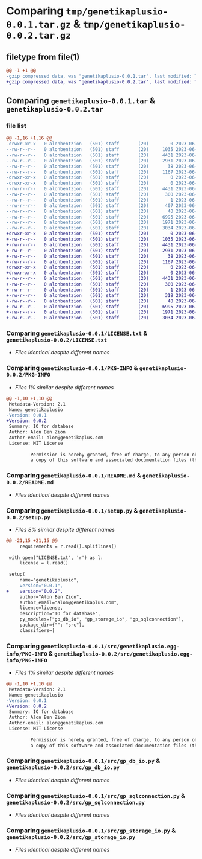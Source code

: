 # Comparing `tmp/genetikaplusio-0.0.1.tar.gz` & `tmp/genetikaplusio-0.0.2.tar.gz`

## filetype from file(1)

```diff
@@ -1 +1 @@
-gzip compressed data, was "genetikaplusio-0.0.1.tar", last modified: Thu Jun  1 14:27:19 2023, max compression
+gzip compressed data, was "genetikaplusio-0.0.2.tar", last modified: Thu Jun  1 14:39:50 2023, max compression
```

## Comparing `genetikaplusio-0.0.1.tar` & `genetikaplusio-0.0.2.tar`

### file list

```diff
@@ -1,16 +1,16 @@
-drwxr-xr-x   0 alonbentzion   (501) staff       (20)        0 2023-06-01 14:27:19.533169 genetikaplusio-0.0.1/
--rw-r--r--   0 alonbentzion   (501) staff       (20)     1035 2023-06-01 14:13:50.000000 genetikaplusio-0.0.1/LICENSE.txt
--rw-r--r--   0 alonbentzion   (501) staff       (20)     4431 2023-06-01 14:27:19.532904 genetikaplusio-0.0.1/PKG-INFO
--rw-r--r--   0 alonbentzion   (501) staff       (20)     2931 2023-06-01 12:05:45.000000 genetikaplusio-0.0.1/README.md
--rw-r--r--   0 alonbentzion   (501) staff       (20)       38 2023-06-01 14:27:19.533236 genetikaplusio-0.0.1/setup.cfg
--rw-r--r--   0 alonbentzion   (501) staff       (20)     1167 2023-06-01 14:27:15.000000 genetikaplusio-0.0.1/setup.py
-drwxr-xr-x   0 alonbentzion   (501) staff       (20)        0 2023-06-01 14:27:19.531813 genetikaplusio-0.0.1/src/
-drwxr-xr-x   0 alonbentzion   (501) staff       (20)        0 2023-06-01 14:27:19.532646 genetikaplusio-0.0.1/src/genetikaplusio.egg-info/
--rw-r--r--   0 alonbentzion   (501) staff       (20)     4431 2023-06-01 14:27:19.000000 genetikaplusio-0.0.1/src/genetikaplusio.egg-info/PKG-INFO
--rw-r--r--   0 alonbentzion   (501) staff       (20)      300 2023-06-01 14:27:19.000000 genetikaplusio-0.0.1/src/genetikaplusio.egg-info/SOURCES.txt
--rw-r--r--   0 alonbentzion   (501) staff       (20)        1 2023-06-01 14:27:19.000000 genetikaplusio-0.0.1/src/genetikaplusio.egg-info/dependency_links.txt
--rw-r--r--   0 alonbentzion   (501) staff       (20)      407 2023-06-01 14:27:19.000000 genetikaplusio-0.0.1/src/genetikaplusio.egg-info/requires.txt
--rw-r--r--   0 alonbentzion   (501) staff       (20)       40 2023-06-01 14:27:19.000000 genetikaplusio-0.0.1/src/genetikaplusio.egg-info/top_level.txt
--rw-r--r--   0 alonbentzion   (501) staff       (20)     6995 2023-06-01 14:12:34.000000 genetikaplusio-0.0.1/src/gp_db_io.py
--rw-r--r--   0 alonbentzion   (501) staff       (20)     1971 2023-06-01 14:12:36.000000 genetikaplusio-0.0.1/src/gp_sqlconnection.py
--rw-r--r--   0 alonbentzion   (501) staff       (20)     3034 2023-06-01 14:12:39.000000 genetikaplusio-0.0.1/src/gp_storage_io.py
+drwxr-xr-x   0 alonbentzion   (501) staff       (20)        0 2023-06-01 14:39:50.234517 genetikaplusio-0.0.2/
+-rw-r--r--   0 alonbentzion   (501) staff       (20)     1035 2023-06-01 14:13:50.000000 genetikaplusio-0.0.2/LICENSE.txt
+-rw-r--r--   0 alonbentzion   (501) staff       (20)     4431 2023-06-01 14:39:50.234344 genetikaplusio-0.0.2/PKG-INFO
+-rw-r--r--   0 alonbentzion   (501) staff       (20)     2931 2023-06-01 12:05:45.000000 genetikaplusio-0.0.2/README.md
+-rw-r--r--   0 alonbentzion   (501) staff       (20)       38 2023-06-01 14:39:50.234564 genetikaplusio-0.0.2/setup.cfg
+-rw-r--r--   0 alonbentzion   (501) staff       (20)     1167 2023-06-01 14:39:45.000000 genetikaplusio-0.0.2/setup.py
+drwxr-xr-x   0 alonbentzion   (501) staff       (20)        0 2023-06-01 14:39:50.233129 genetikaplusio-0.0.2/src/
+drwxr-xr-x   0 alonbentzion   (501) staff       (20)        0 2023-06-01 14:39:50.234111 genetikaplusio-0.0.2/src/genetikaplusio.egg-info/
+-rw-r--r--   0 alonbentzion   (501) staff       (20)     4431 2023-06-01 14:39:50.000000 genetikaplusio-0.0.2/src/genetikaplusio.egg-info/PKG-INFO
+-rw-r--r--   0 alonbentzion   (501) staff       (20)      300 2023-06-01 14:39:50.000000 genetikaplusio-0.0.2/src/genetikaplusio.egg-info/SOURCES.txt
+-rw-r--r--   0 alonbentzion   (501) staff       (20)        1 2023-06-01 14:39:50.000000 genetikaplusio-0.0.2/src/genetikaplusio.egg-info/dependency_links.txt
+-rw-r--r--   0 alonbentzion   (501) staff       (20)      318 2023-06-01 14:39:50.000000 genetikaplusio-0.0.2/src/genetikaplusio.egg-info/requires.txt
+-rw-r--r--   0 alonbentzion   (501) staff       (20)       40 2023-06-01 14:39:50.000000 genetikaplusio-0.0.2/src/genetikaplusio.egg-info/top_level.txt
+-rw-r--r--   0 alonbentzion   (501) staff       (20)     6995 2023-06-01 14:12:34.000000 genetikaplusio-0.0.2/src/gp_db_io.py
+-rw-r--r--   0 alonbentzion   (501) staff       (20)     1971 2023-06-01 14:12:36.000000 genetikaplusio-0.0.2/src/gp_sqlconnection.py
+-rw-r--r--   0 alonbentzion   (501) staff       (20)     3034 2023-06-01 14:12:39.000000 genetikaplusio-0.0.2/src/gp_storage_io.py
```

### Comparing `genetikaplusio-0.0.1/LICENSE.txt` & `genetikaplusio-0.0.2/LICENSE.txt`

 * *Files identical despite different names*

### Comparing `genetikaplusio-0.0.1/PKG-INFO` & `genetikaplusio-0.0.2/PKG-INFO`

 * *Files 1% similar despite different names*

```diff
@@ -1,10 +1,10 @@
 Metadata-Version: 2.1
 Name: genetikaplusio
-Version: 0.0.1
+Version: 0.0.2
 Summary: IO for database
 Author: Alon Ben Zion
 Author-email: alon@genetikaplus.com
 License: MIT License
         
         Permission is hereby granted, free of charge, to any person obtaining
         a copy of this software and associated documentation files (the
```

### Comparing `genetikaplusio-0.0.1/README.md` & `genetikaplusio-0.0.2/README.md`

 * *Files identical despite different names*

### Comparing `genetikaplusio-0.0.1/setup.py` & `genetikaplusio-0.0.2/setup.py`

 * *Files 8% similar despite different names*

```diff
@@ -21,15 +21,15 @@
     requirements = r.read().splitlines()
 
 with open("LICENSE.txt", 'r') as l:
     license = l.read()
 
 setup(
     name="genetikaplusio",
-    version="0.0.1",
+    version="0.0.2",
     author="Alon Ben Zion",
     author_email="alon@genetikaplus.com",
     license=license,
     description="IO for database",
     py_modules=["gp_db_io", "gp_storage_io", "gp_sqlconnection"],
     package_dir={"": "src"},
     classifiers=[
```

### Comparing `genetikaplusio-0.0.1/src/genetikaplusio.egg-info/PKG-INFO` & `genetikaplusio-0.0.2/src/genetikaplusio.egg-info/PKG-INFO`

 * *Files 1% similar despite different names*

```diff
@@ -1,10 +1,10 @@
 Metadata-Version: 2.1
 Name: genetikaplusio
-Version: 0.0.1
+Version: 0.0.2
 Summary: IO for database
 Author: Alon Ben Zion
 Author-email: alon@genetikaplus.com
 License: MIT License
         
         Permission is hereby granted, free of charge, to any person obtaining
         a copy of this software and associated documentation files (the
```

### Comparing `genetikaplusio-0.0.1/src/gp_db_io.py` & `genetikaplusio-0.0.2/src/gp_db_io.py`

 * *Files identical despite different names*

### Comparing `genetikaplusio-0.0.1/src/gp_sqlconnection.py` & `genetikaplusio-0.0.2/src/gp_sqlconnection.py`

 * *Files identical despite different names*

### Comparing `genetikaplusio-0.0.1/src/gp_storage_io.py` & `genetikaplusio-0.0.2/src/gp_storage_io.py`

 * *Files identical despite different names*

